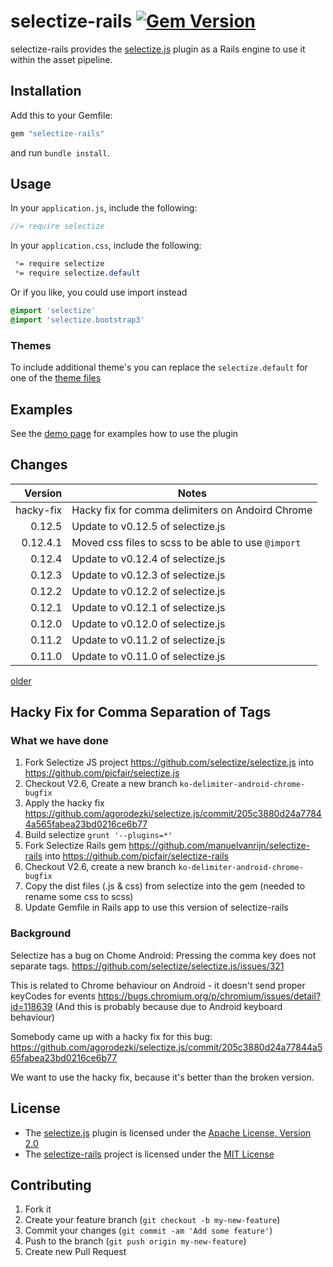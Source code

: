 # selectize-rails [![Gem Version](https://badge.fury.io/rb/selectize-rails.png)](http://badge.fury.io/rb/selectize-rails)

selectize-rails provides the [selectize.js](https://selectize.github.io/selectize.js/)
plugin as a Rails engine to use it within the asset pipeline.

## Installation

Add this to your Gemfile:

```ruby
gem "selectize-rails"
```

and run `bundle install`.

## Usage

In your `application.js`, include the following:

```js
//= require selectize
```

In your `application.css`, include the following:

```css
 *= require selectize
 *= require selectize.default
```

Or if you like, you could use import instead

```sass
@import 'selectize'
@import 'selectize.bootstrap3'
```

### Themes

To include additional theme's you can replace the `selectize.default` for one of the [theme files](https://github.com/selectize/selectize.js/tree/master/dist/css)


## Examples

See the [demo page](http://selectize.github.io/selectize.js/) for examples how to use the plugin

## Changes

| Version    | Notes                                                       |
| ----------:| ----------------------------------------------------------- |
| hacky-fix  | Hacky fix for comma delimiters on Andoird Chrome            |
|   0.12.5   | Update to v0.12.5 of selectize.js                           |
|   0.12.4.1 | Moved css files to scss to be able to use `@import`         |
|   0.12.4   | Update to v0.12.4 of selectize.js                           |
|   0.12.3   | Update to v0.12.3 of selectize.js                           |
|   0.12.2   | Update to v0.12.2 of selectize.js                           |
|   0.12.1   | Update to v0.12.1 of selectize.js                           |
|   0.12.0   | Update to v0.12.0 of selectize.js                           |
|   0.11.2   | Update to v0.11.2 of selectize.js                           |
|   0.11.0   | Update to v0.11.0 of selectize.js                           |

[older](CHANGELOG.md)


## Hacky Fix for Comma Separation of Tags

### What we have done

1. Fork Selectize JS project https://github.com/selectize/selectize.js into https://github.com/picfair/selectize.js
2. Checkout V2.6, Create a new branch ```ko-delimiter-android-chrome-bugfix```
3. Apply the hacky fix https://github.com/agorodezki/selectize.js/commit/205c3880d24a77844a565fabea23bd0216ce6b77
4. Build selectize ```grunt '--plugins=*'```
5. Fork Selectize Rails gem https://github.com/manuelvanrijn/selectize-rails into https://github.com/picfair/selectize-rails
6. Checkout V2.6, create a new branch ```ko-delimiter-android-chrome-bugfix```
7. Copy the dist files (.js & css) from selectize into the gem (needed to rename some css to scss)
8. Update Gemfile in Rails app to use this version of selectize-rails

### Background

Selectize has a bug on Chome Android: Pressing the comma key does not separate tags.
https://github.com/selectize/selectize.js/issues/321

This is related to Chrome behaviour on Android - it doesn't send proper keyCodes for events
https://bugs.chromium.org/p/chromium/issues/detail?id=118639
(And this is probably because due to Android keyboard behaviour)

Somebody came up with a hacky fix for this bug:
https://github.com/agorodezki/selectize.js/commit/205c3880d24a77844a565fabea23bd0216ce6b77

We want to use the hacky fix, because it's better than the broken version.


## License

* The [selectize.js](http://selectize.github.io/selectize.js/) plugin is licensed under the
[Apache License, Version 2.0](http://www.apache.org/licenses/LICENSE-2.0)
* The [selectize-rails](https://github.com/manuelvanrijn/selectize-rails) project is
 licensed under the [MIT License](http://opensource.org/licenses/mit-license.html)

## Contributing

1. Fork it
2. Create your feature branch (`git checkout -b my-new-feature`)
3. Commit your changes (`git commit -am 'Add some feature'`)
4. Push to the branch (`git push origin my-new-feature`)
5. Create new Pull Request

